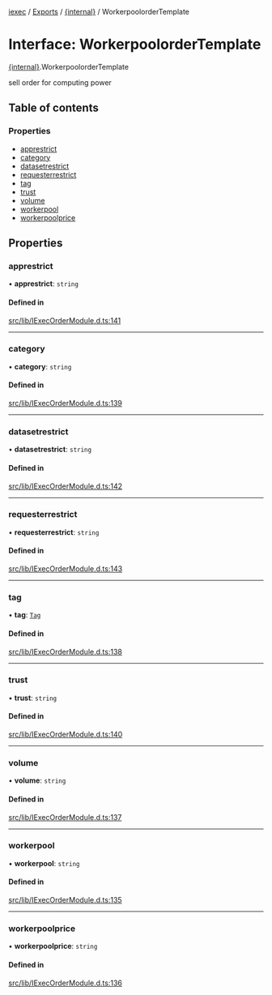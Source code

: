 [iexec](../README.md) / [Exports](../modules.md) / [{internal}](../modules/internal_.md) / WorkerpoolorderTemplate

# Interface: WorkerpoolorderTemplate

[{internal}](../modules/internal_.md).WorkerpoolorderTemplate

sell order for computing power

## Table of contents

### Properties

- [apprestrict](internal_.WorkerpoolorderTemplate.md#apprestrict)
- [category](internal_.WorkerpoolorderTemplate.md#category)
- [datasetrestrict](internal_.WorkerpoolorderTemplate.md#datasetrestrict)
- [requesterrestrict](internal_.WorkerpoolorderTemplate.md#requesterrestrict)
- [tag](internal_.WorkerpoolorderTemplate.md#tag)
- [trust](internal_.WorkerpoolorderTemplate.md#trust)
- [volume](internal_.WorkerpoolorderTemplate.md#volume)
- [workerpool](internal_.WorkerpoolorderTemplate.md#workerpool)
- [workerpoolprice](internal_.WorkerpoolorderTemplate.md#workerpoolprice)

## Properties

### apprestrict

• **apprestrict**: `string`

#### Defined in

[src/lib/IExecOrderModule.d.ts:141](https://github.com/iExecBlockchainComputing/iexec-sdk/blob/25e3cbc/src/lib/IExecOrderModule.d.ts#L141)

___

### category

• **category**: `string`

#### Defined in

[src/lib/IExecOrderModule.d.ts:139](https://github.com/iExecBlockchainComputing/iexec-sdk/blob/25e3cbc/src/lib/IExecOrderModule.d.ts#L139)

___

### datasetrestrict

• **datasetrestrict**: `string`

#### Defined in

[src/lib/IExecOrderModule.d.ts:142](https://github.com/iExecBlockchainComputing/iexec-sdk/blob/25e3cbc/src/lib/IExecOrderModule.d.ts#L142)

___

### requesterrestrict

• **requesterrestrict**: `string`

#### Defined in

[src/lib/IExecOrderModule.d.ts:143](https://github.com/iExecBlockchainComputing/iexec-sdk/blob/25e3cbc/src/lib/IExecOrderModule.d.ts#L143)

___

### tag

• **tag**: [`Tag`](../modules/internal_.md#tag)

#### Defined in

[src/lib/IExecOrderModule.d.ts:138](https://github.com/iExecBlockchainComputing/iexec-sdk/blob/25e3cbc/src/lib/IExecOrderModule.d.ts#L138)

___

### trust

• **trust**: `string`

#### Defined in

[src/lib/IExecOrderModule.d.ts:140](https://github.com/iExecBlockchainComputing/iexec-sdk/blob/25e3cbc/src/lib/IExecOrderModule.d.ts#L140)

___

### volume

• **volume**: `string`

#### Defined in

[src/lib/IExecOrderModule.d.ts:137](https://github.com/iExecBlockchainComputing/iexec-sdk/blob/25e3cbc/src/lib/IExecOrderModule.d.ts#L137)

___

### workerpool

• **workerpool**: `string`

#### Defined in

[src/lib/IExecOrderModule.d.ts:135](https://github.com/iExecBlockchainComputing/iexec-sdk/blob/25e3cbc/src/lib/IExecOrderModule.d.ts#L135)

___

### workerpoolprice

• **workerpoolprice**: `string`

#### Defined in

[src/lib/IExecOrderModule.d.ts:136](https://github.com/iExecBlockchainComputing/iexec-sdk/blob/25e3cbc/src/lib/IExecOrderModule.d.ts#L136)
